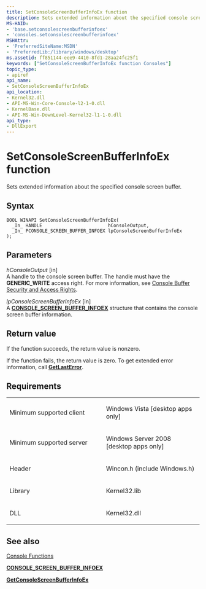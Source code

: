```yaml
---
title: SetConsoleScreenBufferInfoEx function
description: Sets extended information about the specified console screen buffer.
MS-HAID:
- 'base.setconsolescreenbufferinfoex'
- 'consoles.setconsolescreenbufferinfoex'
MSHAttr:
- 'PreferredSiteName:MSDN'
- 'PreferredLib:/library/windows/desktop'
ms.assetid: ff851144-eee9-4410-8fd1-28aa24fc25f1
keywords: ["SetConsoleScreenBufferInfoEx function Consoles"]
topic_type:
- apiref
api_name:
- SetConsoleScreenBufferInfoEx
api_location:
- Kernel32.dll
- API-MS-Win-Core-Console-l2-1-0.dll
- KernelBase.dll
- API-MS-Win-DownLevel-Kernel32-l1-1-0.dll
api_type:
- DllExport
---
```


# SetConsoleScreenBufferInfoEx function


Sets extended information about the specified console screen buffer.

Syntax
------

```ManagedCPlusPlus
BOOL WINAPI SetConsoleScreenBufferInfoEx(
  _In_ HANDLE                        hConsoleOutput,
  _In_ PCONSOLE_SCREEN_BUFFER_INFOEX lpConsoleScreenBufferInfoEx
);
```

Parameters
----------

*hConsoleOutput* \[in\]  
A handle to the console screen buffer. The handle must have the **GENERIC\_WRITE** access right. For more information, see [Console Buffer Security and Access Rights](console-buffer-security-and-access-rights.md).

*lpConsoleScreenBufferInfoEx* \[in\]  
A [**CONSOLE\_SCREEN\_BUFFER\_INFOEX**](console-screen-buffer-infoex.md) structure that contains the console screen buffer information.

Return value
------------

If the function succeeds, the return value is nonzero.

If the function fails, the return value is zero. To get extended error information, call [**GetLastError**](https://msdn.microsoft.com/library/windows/desktop/ms679360).

Requirements
------------

<table>
<colgroup>
<col width="50%" />
<col width="50%" />
</colgroup>
<tbody>
<tr class="odd">
<td><p>Minimum supported client</p></td>
<td><p>Windows Vista [desktop apps only]</p></td>
</tr>
<tr class="even">
<td><p>Minimum supported server</p></td>
<td><p>Windows Server 2008 [desktop apps only]</p></td>
</tr>
<tr class="odd">
<td><p>Header</p></td>
<td>Wincon.h (include Windows.h)</td>
</tr>
<tr class="even">
<td><p>Library</p></td>
<td>Kernel32.lib</td>
</tr>
<tr class="odd">
<td><p>DLL</p></td>
<td>Kernel32.dll</td>
</tr>
</tbody>
</table>

## See also


[Console Functions](console-functions.md)

[**CONSOLE\_SCREEN\_BUFFER\_INFOEX**](console-screen-buffer-infoex.md)

[**GetConsoleScreenBufferInfoEx**](getconsolescreenbufferinfoex.md)

 

 




